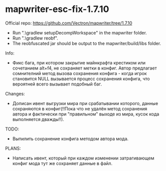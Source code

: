 # mapwriter-esc-fix-1.7.10
Official repo: https://github.com/Vectron/mapwriter/tree/1.7.10

 - Run ".\gradlew setupDecompWorkspace" in the mapwriter folder.
 - Run ".\gradlew reobf".
 - The reobfuscated jar should be output to the mapwriter/build/libs folder.
 
 Info:
  - Фикс бага, при котором закрытие майнкрафта крестиком или сочетанием alt+f4, не сохраняет метки в конфиг. Автор предлагает сомнителний метод вызова сохранения конфига - когда игрок становится NULL вызывается процесс сохранения конфига, что вероятней всего вызывает подобный баг.
 
 Changes:
 - Дописан ивент выгрузки мира при срабатывании которого, данные сохраняются в конфиг(!!Пока что не удалён метод сохранения автора и фактически при "правильном" выходе из мира, кусок кода выполняется дважды!!).
 
 TODO:
  - Выпилить сохранение конфига методом автора мода.
  
 PLANS:
  - Написать ивент, который при каждом изменении затрагивающем конфиг мода тут же сохраняет данные в файл.
